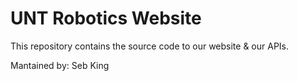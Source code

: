 # UNT Robotics Website

This repository contains the source code to our website & our APIs.


Mantained by: 
Seb King
